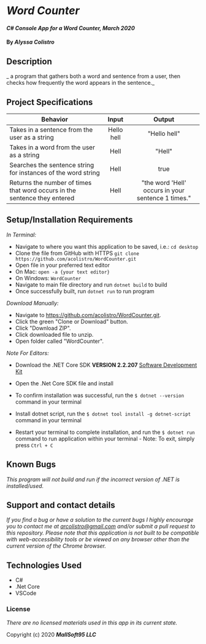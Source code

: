# _Word Counter_

#### _C# Console App for a Word Counter, March 2020_

#### By _**Alyssa Colistro**_

## Description

_ a program that gathers both a word and sentence from a user, then checks how frequently the word appears in the sentence._

## Project Specifications

| Behavior | Input | Output |
|---|:---:|:---:|
|Takes in a sentence from the user as a string | Hello hell |"Hello hell" |
|Takes in a word from the user as a string | Hell | "Hell" |
|Searches the sentence string for instances of the word string | Hell | true |
|Returns the number of times that word occurs in the sentence they entered | Hell |"the word 'Hell' occurs in your sentence 1 times." |

## Setup/Installation Requirements

_In Terminal:_

* Navigate to where you want this application to be saved, i.e.:
```cd desktop```
* Clone the file from GitHub with HTTPS
```git clone https://github.com/acolistro/WordCounter.git ```
* Open file in your preferred text editor
* On Mac: ```open -a {your text editor} ```
* On Windows: ```WordCounter```
* Navigate to main file directory and run ```dotnet build``` to build
* Once successfully built, run ```dotnet run``` to run program

_Download Manually:_

* Navigate to https://github.com/acolistro/WordCounter.git.
* Click the green "Clone or Download" button.
* Click "Download ZIP".
* Click downloaded file to unzip.
* Open folder called "WordCounter".


_Note For Editors:_ 
* Download the .NET Core SDK **VERSION 2.2.207** [Software Development Kit](https://dotnet.microsoft.com/download)
* Open the .Net Core SDK file and install
* To confirm installation was successful, run the ```$ dotnet --version``` command in your terminal

* Install dotnet script, run the ```$ dotnet tool install -g dotnet-script``` command in your terminal
* Restart your terminal to complete installation, and run the ```$ dotnet run``` command to run application within your terminal - Note: To exit, simply press ```Ctrl + C```
## Known Bugs

_This program will not build and run if the incorrect version of .NET is installed/used._

## Support and contact details

_If you find a bug or have a solution to the current bugs I highly encourage you to contact me at arcolistro@gmail.com and/or submit a pull request to this repository. Please note that this application is not built to be compatible with web-accessibility tools or be viewed on any browser other than the current version of the Chrome browser._

## Technologies Used

* C#
* .Net Core
* VSCode

### License

*There are no licensed materials used in this app in its current state.*

Copyright (c) 2020 **_MallSoft95 LLC_**